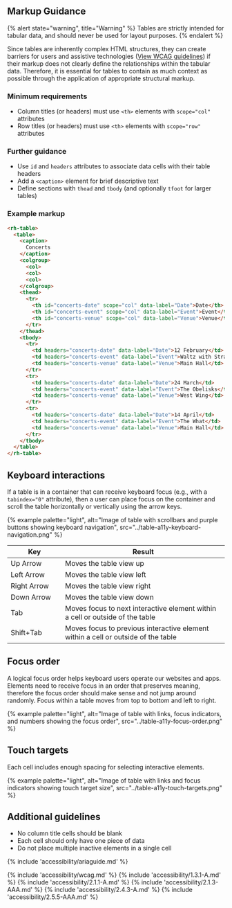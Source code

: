 ## Markup Guidance

{% alert state="warning", title="Warning" %} Tables are strictly intended for tabular data, and should never be used for layout purposes. {% endalert %}

Since tables are inherently complex HTML structures, they can create barriers for users and assistive technologies ([View WCAG guidelines](#web-content-accessibility-guidelines)) if their markup does not clearly define the relationships within the tabular data. Therefore, it is essential for tables to contain as much context as possible through the application of appropriate structural markup.

### Minimum requirements

- Column titles (or headers) must use `<th>` elements with `scope="col"` attributes
- Row titles (or headers) must use `<th>` elements with `scope="row"` attributes

### Further guidance

- Use `id` and `headers` attributes to associate data cells with their table headers
- Add a `<caption>` element for brief descriptive text
- Define sections with `thead` and `tbody` (and optionally `tfoot` for larger tables)

### Example markup

```html
<rh-table>
  <table>
    <caption>
      Concerts
    </caption>
    <colgroup>
      <col>
      <col>
      <col>
    </colgroup>
    <thead>
      <tr>
        <th id="concerts-date" scope="col" data-label="Date">Date</th>
        <th id="concerts-event" scope="col" data-label="Event">Event</th>
        <th id="concerts-venue" scope="col" data-label="Venue">Venue</th>
      </tr>
    </thead>
    <tbody>
      <tr>
        <td headers="concerts-date" data-label="Date">12 February</td>
        <td headers="concerts-event" data-label="Event">Waltz with Strauss</td>
        <td headers="concerts-venue" data-label="Venue">Main Hall</td>
      </tr>
      <tr>
        <td headers="concerts-date" data-label="Date">24 March</td>
        <td headers="concerts-event" data-label="Event">The Obelisks</td>
        <td headers="concerts-venue" data-label="Venue">West Wing</td>
      </tr>
      <tr>
        <td headers="concerts-date" data-label="Date">14 April</td>
        <td headers="concerts-event" data-label="Event">The What</td>
        <td headers="concerts-venue" data-label="Venue">Main Hall</td>
      </tr>
    </tbody>
  </table>
</rh-table>
```

## Keyboard interactions

If a table is in a container that can receive keyboard focus (e.g., with a `tabindex="0"` attribute), then a user can place focus on the container and scroll the table horizontally or vertically using the arrow keys.

{% example palette="light",
           alt="Image of table with scrollbars and purple buttons showing keyboard navigation",
           src="../table-a11y-keyboard-navigation.png" %}

<rh-table>
  <table>
    <colgroup>
        <col style="width: 25%">
        <col />
    </colgroup>
    <thead>
      <tr>
        <th data-label="Key" scope="col">Key</th>
        <th data-label="Result" scope="col">Result</th>
      </tr>
    </thead>
    <tbody>
        <tr>
            <td data-label="Key">Up Arrow</td>
            <td data-label="Result">Moves the table view up</td>
        </tr>
        <tr>
            <td data-label="Key">Left Arrow</td>
            <td data-label="Result">Moves the table view left</td>
        </tr>
        <tr>
            <td data-label="Key">Right Arrow</td>
            <td data-label="Result">Moves the table view right</td>
        </tr>
        <tr>
            <td data-label="Key">Down Arrow</td>
            <td data-label="Result">Moves the table view down</td>
        </tr>
        <tr>
            <td data-label="Key">Tab</td>
            <td data-label="Result">Moves focus to next interactive element within a cell or outside of the table</td>
        </tr>
        <tr>
            <td data-label="Key">Shift+Tab</td>
            <td data-label="Result">Moves focus to previous interactive element within a cell or outside of the table</td>
        </tr>
    </tbody>
  </table>
</rh-table>

<!-- | Key {style="width: 25%" } | Result                                                                            |
| ------------------------- | --------------------------------------------------------------------------------- |
| Up Arrow                  | Moves the table view up                                                           |
| Left Arrow                | Moves the table view left                                                         |
| Right Arrow               | Moves the table view right                                                        |
| Down Arrow                | Moves the table view down                                                         |
| Tab                       | Moves focus to next interactive element within a cell or outside of the table     |
| Shift+Tab                 | Moves focus to previous interactive element within a cell or outside of the table | -->

## Focus order

A logical focus order helps keyboard users operate our websites and apps. Elements need to receive focus in an order that preserves meaning, therefore the focus order should make sense and not jump around randomly. Focus within a table moves from top to bottom and left to right.

{% example palette="light",
           alt="Image of table with links, focus indicators, and numbers showing the focus order",
           src="../table-a11y-focus-order.png" %}

## Touch targets

Each cell includes enough spacing for selecting interactive elements.

{% example palette="light",
           alt="Image of table with links and focus indicators showing touch target size",
           src="../table-a11y-touch-targets.png" %}

## Additional guidelines

- No column title cells should be blank
- Each cell should only have one piece of data
- Do not place multiple inactive elements in a single cell

{% include 'accessibility/ariaguide.md' %}

{% include 'accessibility/wcag.md' %}
{% include 'accessibility/1.3.1-A.md' %}
{% include 'accessibility/2.1.1-A.md' %}
{% include 'accessibility/2.1.3-AAA.md' %}
{% include 'accessibility/2.4.3-A.md' %}
{% include 'accessibility/2.5.5-AAA.md' %}
